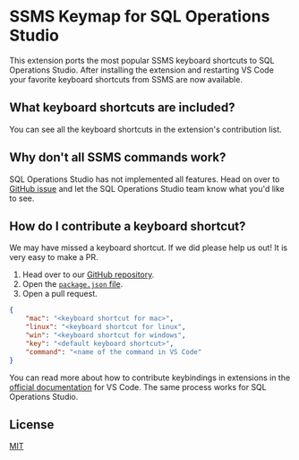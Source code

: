 # SSMS Keymap for SQL Operations Studio

This extension ports the most popular SSMS keyboard shortcuts to SQL Operations Studio. After installing the extension and restarting VS Code your favorite keyboard shortcuts from SSMS are now available. 

## What keyboard shortcuts are included?

You can see all the keyboard shortcuts in the extension's contribution list. 

## Why don't all SSMS commands work? 

SQL Operations Studio has not implemented all features. Head on over to [GitHub issue](https://github.com/Microsoft/sqlopsstudio/issues) and let the SQL Operations Studio team know what you'd like to see. 

## How do I contribute a keyboard shortcut?

We may have missed a keyboard shortcut. If we did please help us out! It is very easy to make a PR. 

1. Head over to our [GitHub repository](https://github.com/kevcunnane/ssmskeymap). 
2. Open the [`package.json` file](https://github.com/kevcunnane/ssmskeymap/blob/master/package.json). 
4. Open a pull request. 

```json
{
    "mac": "<keyboard shortcut for mac>",
    "linux": "<keyboard shortcut for linux",
    "win": "<keyboard shortcut for windows",
    "key": "<default keyboard shortcut>",
    "command": "<name of the command in VS Code"
}
```

You can read more about how to contribute keybindings in extensions in the [official documentation](http://code.visualstudio.com/docs/extensionAPI/extension-points#_contributeskeybindings) for VS Code. The same process works for SQL Operations Studio.



## License
[MIT](license.txt)
